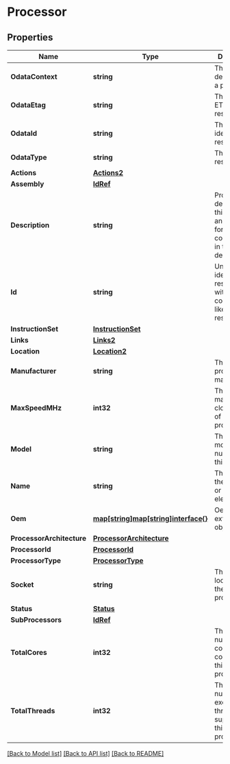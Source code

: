 # Processor

## Properties
Name | Type | Description | Notes
------------ | ------------- | ------------- | -------------
**OdataContext** | **string** | The OData description of a payload. | [optional] 
**OdataEtag** | **string** | The current ETag of the resource. | [optional] 
**OdataId** | **string** | The unique identifier for a resource. | 
**OdataType** | **string** | The type of a resource. | 
**Actions** | [**Actions2**](Actions_2.md) |  | [optional] 
**Assembly** | [**IdRef**](idRef.md) |  | [optional] 
**Description** | **string** | Provides a description of this resource and is used for commonality  in the schema definitions. | [optional] 
**Id** | **string** | Uniquely identifies the resource within the collection of like resources. | 
**InstructionSet** | [**InstructionSet**](InstructionSet.md) |  | [optional] 
**Links** | [**Links2**](Links_2.md) |  | [optional] 
**Location** | [**Location2**](Location_2.md) |  | [optional] 
**Manufacturer** | **string** | The processor manufacturer. | [optional] 
**MaxSpeedMHz** | **int32** | The maximum clock speed of the processor. | [optional] 
**Model** | **string** | The product model number of this device. | [optional] 
**Name** | **string** | The name of the resource or array element. | 
**Oem** | [**map[string]map[string]interface{}**](map[string]interface{}.md) | Oem extension object. | [optional] 
**ProcessorArchitecture** | [**ProcessorArchitecture**](ProcessorArchitecture.md) |  | [optional] 
**ProcessorId** | [**ProcessorId**](ProcessorId.md) |  | [optional] 
**ProcessorType** | [**ProcessorType**](ProcessorType.md) |  | [optional] 
**Socket** | **string** | The socket or location of the processor. | [optional] 
**Status** | [**Status**](Status.md) |  | [optional] 
**SubProcessors** | [**IdRef**](idRef.md) |  | [optional] 
**TotalCores** | **int32** | The total number of cores contained in this processor. | [optional] 
**TotalThreads** | **int32** | The total number of execution threads supported by this processor. | [optional] 

[[Back to Model list]](../README.md#documentation-for-models) [[Back to API list]](../README.md#documentation-for-api-endpoints) [[Back to README]](../README.md)


